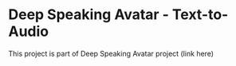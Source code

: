 # Deep Speaking Avatar - Text-to-Audio
This project is part of Deep Speaking Avatar project (link here)
